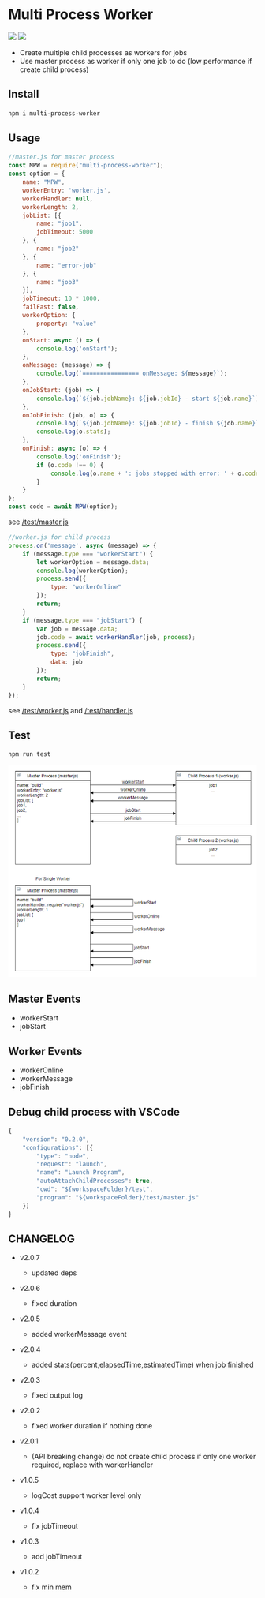 
# Multi Process Worker
![](https://img.shields.io/npm/v/multi-process-worker)
![](https://img.shields.io/npm/dt/multi-process-worker)

* Create multiple child processes as workers for jobs
* Use master process as worker if only one job to do (low performance if create child process)

## Install 
```sh
npm i multi-process-worker
```
## Usage
```js
//master.js for master process
const MPW = require("multi-process-worker");
const option = {
    name: "MPW",
    workerEntry: 'worker.js',
    workerHandler: null,
    workerLength: 2,
    jobList: [{
        name: "job1",
        jobTimeout: 5000
    }, {
        name: "job2"
    }, {
        name: "error-job"
    }, {
        name: "job3"
    }],
    jobTimeout: 10 * 1000,
    failFast: false,
    workerOption: {
        property: "value"
    },
    onStart: async () => {
        console.log('onStart');
    },
    onMessage: (message) => {
        console.log(`================ onMessage: ${message}`);
    },
    onJobStart: (job) => {
        console.log(`${job.jobName}: ${job.jobId} - start ${job.name}`);
    },
    onJobFinish: (job, o) => {
        console.log(`${job.jobName}: ${job.jobId} - finish ${job.name}`, `cost ${job.duration.toLocaleString()}ms`);
        console.log(o.stats);
    },
    onFinish: async (o) => {
        console.log('onFinish');
        if (o.code !== 0) {
            console.log(o.name + ': jobs stopped with error: ' + o.code);
        }
    }
};
const code = await MPW(option);
```
see [/test/master.js](/test/master.js)

```js
//worker.js for child process
process.on('message', async (message) => {
    if (message.type === "workerStart") {
        let workerOption = message.data;
        console.log(workerOption);
        process.send({
            type: "workerOnline"
        });
        return;
    }
    if (message.type === "jobStart") {
        var job = message.data;
        job.code = await workerHandler(job, process);
        process.send({
            type: "jobFinish",
            data: job
        });
        return;
    }
});
```
see [/test/worker.js](/test/worker.js) and [/test/handler.js](/test/handler.js)

## Test
```
npm run test
```

![](/test/multi-process-worker.png)

## Master Events 
* workerStart
* jobStart

## Worker Events
* workerOnline
* workerMessage
* jobFinish

## Debug child process with VSCode
```js
{
    "version": "0.2.0",
    "configurations": [{
        "type": "node",
        "request": "launch",
        "name": "Launch Program",
        "autoAttachChildProcesses": true,
        "cwd": "${workspaceFolder}/test",
        "program": "${workspaceFolder}/test/master.js"
    }]
}
```

## CHANGELOG

+ v2.0.7
  - updated deps

+ v2.0.6
  - fixed duration

+ v2.0.5
  - added workerMessage event

+ v2.0.4
  - added stats(percent,elapsedTime,estimatedTime) when job finished

+ v2.0.3
  - fixed output log

+ v2.0.2
  - fixed worker duration if nothing done

+ v2.0.1
  - (API breaking change) do not create child process if only one worker required, replace with workerHandler

+ v1.0.5
  - logCost support worker level only

+ v1.0.4
  - fix jobTimeout

+ v1.0.3
  - add jobTimeout

+ v1.0.2
  - fix min mem
